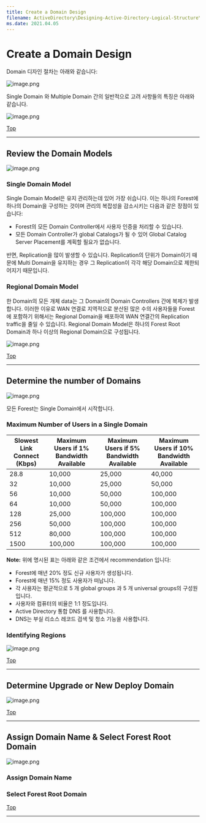 ```yaml
---
title: Create a Domain Design
filename: ActiveDirectory\Designing-Active-Directory-Logical-Structure\Create-a-Domain-Design.md
ms.date: 2021.04.05
---
```


# Create a Domain Design

Domain 디자인 절차는 아래와 같습니다:

![image.png](https://github.com/kj-park/Tech/blob/main/AD/media/image-791866f5-7ce6-4a1a-9eae-37060f3a8e2b.png?raw=true)

Single Domain 와 Multiple Domain 간의 일반적으로 고려 사항들의 특징은 아래와 같습니다.

![image.png](https://github.com/kj-park/Tech/blob/main/AD/media/image-74b2d98d-05b1-4c3c-a9e5-b4fbf93a3384.png?raw=true)

[<i class="fa fa-chevron-up" aria-hidden="true"></i> Top](#)

---

## Review the Domain Models

![image.png](https://github.com/kj-park/Tech/blob/main/AD/media/image-d27e209e-4559-44fd-86d2-264504991732.png?raw=true)

### Single Domain Model

Single Domain Model은 유지 관리하는데 있어 가장 쉬습니다. 이는 하나의 Forest에 하나의 Domain을 구성하는 것이며 관리의 복잡성을 감소시키는 다음과 같은 장점이 있습니다:

- Forest의 모든 Domain Controller에서 사용자 인증을 처리할 수 있습니다.
- 모든 Domain Controller가 global Catalogs가 될 수 있어 Global Catalog Server Placement를 계획할 필요가 없습니다.

반면, Replication을 많이 발생할 수 있습니다. Replication의 단위가 Domain이기 때문에 Multi Domain을 유지하는 경우 그 Replication이 각각 해당 Domain으로 제한되어지기 때문입니다. 

### Regional Domain Model

한 Domain의 모든 개체 data는 그 Domain의 Domain Controllers 간에 복제가 발생합니다. 이러한 이유로 WAN 연결로 지역적으로 분산된 많은 수의 사용자들을 Forest에 포함하기 위해서는 Regional Domain을 배포하여 WAN 연결간의 Replication traffic을 줄일 수 있습니다.  Regional Domain Model은 하나의 Forest Root Domain과 하나 이상의 Regional Domain으로 구성됩니다.

![image.png](https://github.com/kj-park/Tech/blob/main/AD/media/image-8b3827ba-07f2-466a-b8af-ee3cbc25cf56.png?raw=true)

[<i class="fa fa-chevron-up" aria-hidden="true"></i> Top](#)

---

## Determine the number of Domains

![image.png](https://github.com/kj-park/Tech/blob/main/AD/media/image-eb8228a8-aec7-4c92-b302-13df5b5b5927.png?raw=true)

모든 Forest는 Single Domain에서 시작합니다. 

### Maximum Number of Users in a Single Domain

| **Slowest Link Connect     (Kbps)** | **Maximum Users     if 1% Bandwidth Available** | **Maximum Users     if 5% Bandwidth Available** | **Maximum Users     if 10% Bandwidth Available** |
| ----------------------------------- | ----------------------------------------------- | ----------------------------------------------- | ------------------------------------------------ |
| 28.8                                | 10,000                                          | 25,000                                          | 40,000                                           |
| 32                                  | 10,000                                          | 25,000                                          | 50,000                                           |
| 56                                  | 10,000                                          | 50,000                                          | 100,000                                          |
| 64                                  | 10,000                                          | 50,000                                          | 100,000                                          |
| 128                                 | 25,000                                          | 100,000                                         | 100,000                                          |
| 256                                 | 50,000                                          | 100,000                                         | 100,000                                          |
| 512                                 | 80,000                                          | 100,000                                         | 100,000                                          |
| 1500                                | 100,000                                         | 100,000                                         | 100,000                                          |

**Note:** 위에 명시된 표는 아래와 같은 조건에서 recommendation 입니다:

- Forest에 매년 20% 정도 신규 사용자가 생성됩니다.
- Forest에 매년 15% 정도 사용자가 떠납니다.
- 각 사용자는 평균적으로 5 개 global groups 과 5 개 universal groups의 구성원입니다.
- 사용자와 컴퓨터의 비율은 1:1 정도입니다.
- Active Directory 통합 DNS 를 사용합니다.
- DNS는 부실 리소스 레코드 검색 및 청소 기능을 사용합니다.

### Identifying Regions

![image.png](https://github.com/kj-park/Tech/blob/main/AD/media/image-6d57782d-199d-4d40-9a56-43c89cb4ee68.png?raw=true)



[<i class="fa fa-chevron-up" aria-hidden="true"></i> Top](#)

---

## Determine Upgrade or New Deploy Domain

![image.png](https://github.com/kj-park/Tech/blob/main/AD/media/image-a6ae86aa-904d-47f3-8e2f-675d512554bf.png?raw=true)

[<i class="fa fa-chevron-up" aria-hidden="true"></i> Top](#)

---

## Assign Domain Name & Select Forest Root Domain

![image.png](https://github.com/kj-park/Tech/blob/main/AD/media/image-a7e8db21-7eb2-4f45-acd4-b6ec77f23bf7.png?raw=true)

### Assign Domain Name

### Select Forest Root Domain

[<i class="fa fa-chevron-up" aria-hidden="true"></i> Top](#)

---